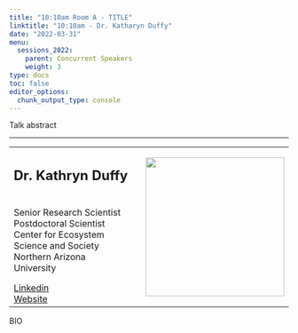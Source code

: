 ```yaml
---
title: "10:10am Room A - TITLE"
linktitle: "10:10am - Dr. Katharyn Duffy"
date: "2022-03-31"
menu:
  sessions_2022:
    parent: Concurrent Speakers
    weight: 3
type: docs
toc: false
editor_options:
  chunk_output_type: console
---
```


<p>Talk abstract</p>

<hr style="width: 100%; text-align: center; margin-left: 0;" />


<TABLE class="bio-table">
<TR>
<TD width=70%><h2>Dr. Kathryn Duffy</h2></TD>

<TD>
<TD ROWSPAN="4"><img style="float: right;" src="/img/place-holder.png" width="250" /></TD>
</TR>
<TR>
<TD ROWSPAN="3">
  <p>Senior Research Scientist<br>
  Postdoctoral Scientist<br>
  Center for Ecosystem Science and Society<br>
  Northern Arizona University</p>
  <i class="fab fa-linkedin"></i> <a href="https://www.linkedin.com/" target="_blank" rel="noopener">Linkedin</a><br>
  <i class="fa fa-link"></i> <a href="" target="_blank" rel="noopener">Website</a><br>
</TD>
<TD>
</TD>
</TR>
<TR>
<TD>
</TD>
</TR>
</TABLE>
<p>BIO </p>